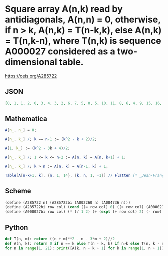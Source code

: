 # Square array A\(n,k\) read by antidiagonals, A\(n,n\) \= 0, otherwise, if n \> k, A\(n,k\) \= T\(n\-k,k\), else A\(n,k\) \= T\(n,k\-n\), where T\(n,k\) is sequence A000027 considered as a two\-dimensional table\.
https://oeis.org/A285722
## JSON
```JSON
[0, 1, 1, 2, 0, 3, 4, 3, 2, 6, 7, 5, 0, 5, 10, 11, 8, 6, 4, 9, 15, 16, 12, 9, 0, 8, 14, 21, 22, 17, 13, 10, 7, 13, 20, 28, 29, 23, 18, 14, 0, 12, 19, 27, 36, 37, 30, 24, 19, 15, 11, 18, 26, 35, 45, 46, 38, 31, 25, 20, 0, 17, 25, 34, 44, 55, 56, 47, 39, 32, 26, 21, 16, 24, 33, 43, 54, 66, 67, 57, 48, 40, 33, 27, 0, 23, 32, 42, 53, 65, 78, 79, 68, 58, 49, 41, 34, 28, 22, 31, 41, 52, 64, 77, 91]
```
## Mathematica
```Mathematica
A[n_, n_] = 0;
```
```Mathematica
A[n_, k_] /; k == n-1 := (k^2 - k + 2)/2;
```
```Mathematica
A[1, k_] := (k^2 - 3k + 4)/2;
```
```Mathematica
A[n_, k_] /; 1 <= k <= n-2 := A[n, k] = A[n, k+1] + 1;
```
```Mathematica
A[n_, k_] /; k > n := A[n, k] = A[n-1, k] + 1;
```
```Mathematica
Table[A[n-k+1, k], {n, 1, 14}, {k, n, 1, -1}] // Flatten (* _Jean-François Alcover_, Nov 19 2019 *)
```
## Scheme
```Scheme
(define (A285722 n) (A285722bi (A002260 n) (A004736 n)))
(define (A285722bi row col) (cond ((= row col) 0) ((> row col) (A000027bi (- row col) col)) (else (A000027bi row (- col row)))))
(define (A000027bi row col) (* (/ 1 2) (+ (expt (+ row col) 2) (- row) (- (* 3 col)) 2)))
```
## Python
```Python
def T(n, m): return ((n + m)**2 - n - 3*m + 2)//2
def A(n, k): return 0 if n == k else T(n - k, k) if n>k else T(n, k - n)
for n in range(1, 21): print([A(k, n - k + 1) for k in range(1, n + 1)]) # _Indranil Ghosh_, May 03 2017
```
